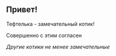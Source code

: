 ## Привет!

Тефтелька - замечательный котик!

Совершенно с этим согласен

*Другие котики не менее замечательные*

